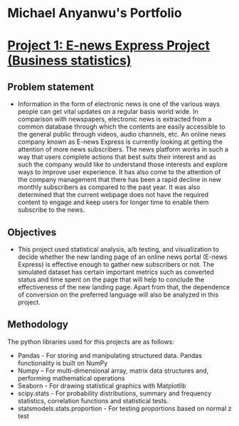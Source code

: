 # Michael Anyanwu's Portfolio

# [Project 1: E-news Express Project (Business statistics)](https://github.com/manyaobi1991/manyaobi1991.github.io/blob/main/README.md)

## Problem statement
* Information in the form of electronic news is one of the various ways people can get vital updates on a regular basis world wide. In comparison with newspapers, electronic news is extracted from a common database through which the contents are easily accessible to the general public through videos, audio channels, etc. An online news company known as E-news Express is currently looking at getting the attention of more news subscribers. The news platform works in such a way that users complete actions that best suits their interest and as such the company would like to understand those interests and explore ways to improve user experience. It has also come to the attention of the company management that there has been a rapid decline in new monthly subscribers as compared to the past year. It was also determined that the current webpage does not have the required content to engage and keep users for longer time to enable them subscribe to the news.

## Objectives
* This project used statistical analysis, a/b testing, and visualization to decide whether the new landing page of an online news portal (E-news Express) is effective enough to gather new subscribers or not. The simulated dataset has certain important metrics such as converted status and time spent on the page that will help to conclude the effectiveness of the new landing page. Apart from that, the dependence of conversion on the preferred language will also be analyzed in this project.

## Methodology
The python libraries used for this projects are as follows:
* Pandas - For storing and manipulating structured data. Pandas functionality is built on NumPy
* Numpy – For multi-dimensional array, matrix data structures and, performing mathematical operations
* Seaborn - For drawing statistical graphics with Matplotlib
* scipy.stats - For probability distributions, summary and frequency statistics, correlation functions and statistical tests.
* statsmodels.stats.proportion - For testing proportions based on normal z test
